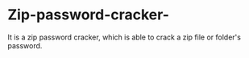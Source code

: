 # Zip-password-cracker-
It is a zip password cracker, which is able to crack a zip file or folder's password.
